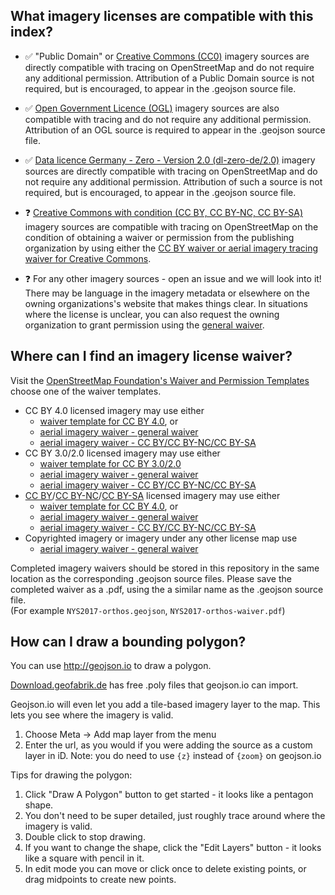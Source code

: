 ## What imagery licenses are compatible with this index?

- :white_check_mark: "Public Domain" or [Creative Commons (CC0)](https://creativecommons.org/share-your-work/public-domain/cc0/)
imagery sources are directly compatible with tracing on OpenStreetMap and do not
require any additional permission.  Attribution of a Public Domain source is
not required, but is encouraged, to appear in the .geojson source file.

- :white_check_mark: [Open Government Licence (OGL)](http://www.nationalarchives.gov.uk/doc/open-government-licence/version/3/)
imagery sources are also compatible with tracing and do not require any additional
permission.  Attribution of an OGL source is required to appear in the .geojson source file.

- :white_check_mark: [Data licence Germany - Zero - Version 2.0 (dl-zero-de/2.0)](https://www.govdata.de/dl-de/zero-2-0)
imagery sources are directly compatible with tracing on OpenStreetMap and do not
require any additional permission.  Attribution of such a source is
not required, but is encouraged, to appear in the .geojson source file.

- :question: [Creative Commons with condition (CC BY, CC BY-NC, CC BY-SA)](https://creativecommons.org/share-your-work/licensing-types-examples/) imagery sources are compatible with tracing on
OpenStreetMap on the condition of obtaining a waiver or permission from the publishing organization
by using either the [CC BY waiver or aerial imagery tracing waiver for Creative Commons](#where-can-i-find-an-imagery-license-waiver).

- :question: For any other imagery sources - open an issue and we will look into it!
There may be language in the imagery metadata or elsewhere on the owning organizations's
website that makes things clear.  In situations where the license is unclear, you
can also request the owning organization to grant permission using the
[general waiver](#where-can-i-find-an-imagery-license-waiver).


## Where can I find an imagery license waiver?

Visit the [OpenStreetMap Foundation's Waiver and Permission Templates](https://wiki.osmfoundation.org/wiki/Licence/Waiver_and_Permission_Templates) choose one of the waiver templates.<br/>

- CC BY 4.0 licensed imagery may use either
  - [waiver template for CC BY 4.0](https://osmfoundation.org/wiki/Licence/Waiver_and_Permission_Templates/Cover_letter_and_waiver_template_for_CC_BY_4.0), or
  - [aerial imagery waiver - general waiver](https://osmfoundation.org/wiki/Licence/Waiver_and_Permission_Templates/Template_text_for_aerial_imagery_waivers#For_an_OSM_waiver_generally:)
  - [aerial imagery waiver - CC BY/CC BY-NC/CC BY-SA](https://osmfoundation.org/wiki/Licence/Waiver_and_Permission_Templates/Template_text_for_aerial_imagery_waivers#For_a_tracing_waiver_as_to_imagery_already.2Fto_be_released_under_CC_BY.2FCC_BY-NC.2FCC_BY-SA:)
- CC BY 3.0/2.0 licensed imagery may use either
  - [waiver template for CC BY 3.0/2.0](https://osmfoundation.org/wiki/Licence/Waiver_and_Permission_Templates/Cover_letter_and_waiver_template_for_CC_BY_2.0-3.0)
  - [aerial imagery waiver - general waiver](https://osmfoundation.org/wiki/Licence/Waiver_and_Permission_Templates/Template_text_for_aerial_imagery_waivers#For_an_OSM_waiver_generally:)
  - [aerial imagery waiver - CC BY/CC BY-NC/CC BY-SA](https://osmfoundation.org/wiki/Licence/Waiver_and_Permission_Templates/Template_text_for_aerial_imagery_waivers#For_a_tracing_waiver_as_to_imagery_already.2Fto_be_released_under_CC_BY.2FCC_BY-NC.2FCC_BY-SA:)
- [CC BY](https://creativecommons.org/licenses/by/4.0/)/[CC BY-NC](https://creativecommons.org/licenses/by-nc/4.0/)/[CC BY-SA](https://creativecommons.org/licenses/by-sa/4.0/) licensed imagery may use either
  - [waiver template for CC BY 4.0](https://osmfoundation.org/wiki/Licence/Waiver_and_Permission_Templates/Cover_letter_and_waiver_template_for_CC_BY_4.0), or
  - [aerial imagery waiver - general waiver](https://osmfoundation.org/wiki/Licence/Waiver_and_Permission_Templates/Template_text_for_aerial_imagery_waivers#For_an_OSM_waiver_generally:)
  - [aerial imagery waiver - CC BY/CC BY-NC/CC BY-SA](https://osmfoundation.org/wiki/Licence/Waiver_and_Permission_Templates/Template_text_for_aerial_imagery_waivers#For_a_tracing_waiver_as_to_imagery_already.2Fto_be_released_under_CC_BY.2FCC_BY-NC.2FCC_BY-SA:)
- Copyrighted imagery or imagery under any other license map use
  - [aerial imagery waiver - general waiver](https://osmfoundation.org/wiki/Licence/Waiver_and_Permission_Templates/Template_text_for_aerial_imagery_waivers#For_an_OSM_waiver_generally:)

Completed imagery waivers should be stored in this repository in the same location
as the corresponding .geojson source files.  Please save the completed waiver as
a .pdf, using the a similar name as the .geojson source file.<br/>
(For example `NYS2017-orthos.geojson`, `NYS2017-orthos-waiver.pdf`)


## How can I draw a bounding polygon?

You can use http://geojson.io to draw a polygon.

[Download.geofabrik.de](https://download.geofabrik.de/) has free .poly files that geojson.io can import.

Geojson.io will even let you add a tile-based imagery layer to the map.  This lets
you see where the imagery is valid.

1. Choose Meta -> Add map layer from the menu
2. Enter the url, as you would if you were adding the source as a custom layer in iD.
Note: you do need to use `{z}` instead of `{zoom}` on geojson.io

Tips for drawing the polygon:

1. Click "Draw A Polygon" button to get started - it looks like a pentagon shape.
2. You don't need to be super detailed, just roughly trace around where the imagery is valid.
3. Double click to stop drawing.
4. If you want to change the shape, click the "Edit Layers" button - it looks like a square with pencil in it.
5. In edit mode you can move or click once to delete existing points, or drag midpoints to create new points.

